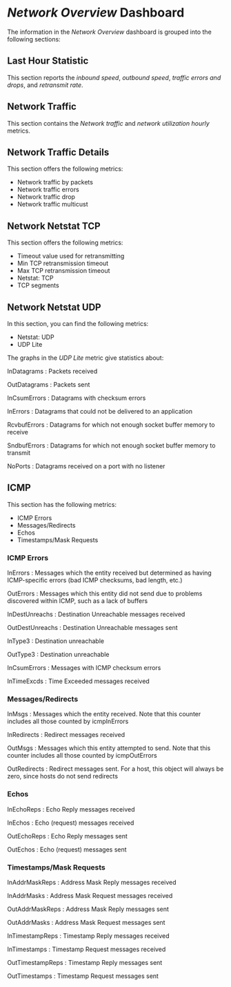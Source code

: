 # *Network Overview* Dashboard

The information in the *Network Overview* dashboard is grouped into the following sections:

## Last Hour Statistic

This section reports the *inbound speed*, *outbound speed*, *traffic errors and drops*, and *retransmit rate*.

## Network Traffic

This section contains the *Network traffic* and *network utilization hourly* metrics.

## Network Traffic Details

This section offers the following metrics:

* Network traffic by packets
* Network traffic errors
* Network traffic drop
* Network traffic multicust

## Network Netstat TCP

This section offers the following metrics:

* Timeout value used for retransmitting
* Min TCP retransmission timeout
* Max TCP retransmission timeout
* Netstat: TCP
* TCP segments

## Network Netstat UDP

In this section, you can find the following metrics:

* Netstat: UDP
* UDP Lite

The graphs in the *UDP Lite* metric give statistics about:

InDatagrams
: Packets received

OutDatagrams
: Packets sent

InCsumErrors
: Datagrams with checksum errors

InErrors
: Datagrams that could not be delivered to an application

RcvbufErrors
: Datagrams for which not enough socket buffer memory to receive

SndbufErrors
: Datagrams for which not enough socket buffer memory to transmit

NoPorts
: Datagrams received on a port with no listener

## ICMP

This section has the following metrics:

* ICMP Errors
* Messages/Redirects
* Echos
* Timestamps/Mask Requests

### ICMP Errors

InErrors
: Messages which the entity received but determined as having ICMP-specific errors (bad ICMP checksums, bad length, etc.)

OutErrors
: Messages which this entity did not send due to problems discovered within ICMP, such as a lack of buffers

InDestUnreachs
: Destination Unreachable messages received

OutDestUnreachs
: Destination Unreachable messages sent

InType3
: Destination unreachable

OutType3
: Destination unreachable

InCsumErrors
: Messages with ICMP checksum errors

InTimeExcds
: Time Exceeded messages received

### Messages/Redirects

InMsgs
: Messages which the entity received. Note that this counter includes all those counted by icmpInErrors

InRedirects
: Redirect messages received

OutMsgs
: Messages which this entity attempted to send. Note that this counter includes all those counted by icmpOutErrors

OutRedirects
: Redirect messages sent. For a host, this object will always be zero, since hosts do not send redirects

### Echos

InEchoReps
: Echo Reply messages received

InEchos
: Echo (request) messages received

OutEchoReps
: Echo Reply messages sent

OutEchos
: Echo (request) messages sent

### Timestamps/Mask Requests

InAddrMaskReps
: Address Mask Reply messages received

InAddrMasks
: Address Mask Request messages received

OutAddrMaskReps
: Address Mask Reply messages sent

OutAddrMasks
: Address Mask Request messages sent

InTimestampReps
: Timestamp Reply messages received

InTimestamps
: Timestamp Request messages received

OutTimestampReps
: Timestamp Reply messages sent

OutTimestamps
: Timestamp Request messages sent
